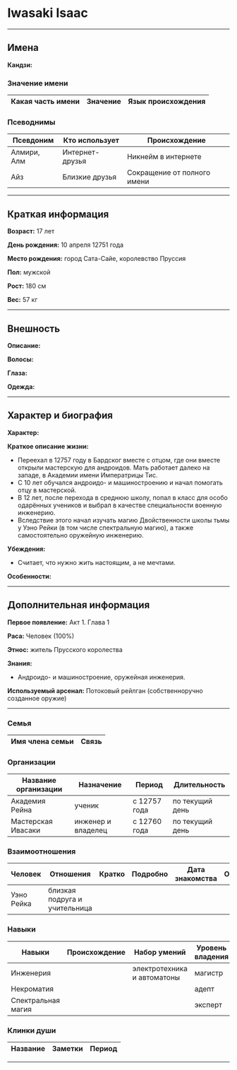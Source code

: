 # Iwasaki Isaac

---

## Имена

**Кандзи:**

### Значение имени

| Какая часть имени | Значение | Язык происхождения |
| ----------------- | -------- | ------------------ |

### Псеводнимы

| Псевдоним   | Кто использует  | Происхождение               |
| ----------- | --------------- | --------------------------- |
| Алмири, Алм | Интернет-друзья | Никнейм в интернете         |
| Айз         | Близкие друзья  | Сокращение от полного имени |

---

## Краткая информация

**Возраст:** 17 лет

**День рождения:** 10 апреля 12751 года

**Место рождения:** город Сата-Сайе, королевство Пруссия

**Пол:** мужской

**Рост:** 180 см

**Вес:** 57 кг

---

## Внешность

**Описание:**

**Волосы:**

**Глаза:**

**Одежда:**

---

## Характер и биография

**Характер:**

**Краткое описание жизни:**
+ Переехал в 12757 году в Бардског вместе с отцом, где они вместе открыли мастерскую для андроидов. Мать работает далеко на западе, в Академии имени Императрицы Тис.
+ С 10 лет обучался андроидо- и машиностроению и начал помогать отцу в мастерской.
+ В 12 лет, после перехода в среднюю школу, попал в класс для особо одарённых учеников и выбрал в качестве специальности военную инженерию. 
+ Вследствие этого начал изучать магию Двойственности школы тьмы у Уэно Рейки (в том числе спектральную магию), а также самостоятельно оружейную инженерию.

**Убеждения:**
+ Считает, что нужно жить настоящим, а не мечтами.

**Особенности:**

---

## Дополнительная информация

**Первое появление:** Акт 1. Глава 1

**Раса:** Человек (100%)

**Этнос:** житель Прусского королества

**Знания:** 
+ Андроидо- и машиностроение, оружейная инженерия.

**Используемый арсенал:** Потоковый рейлган (собственноручно созданное оружие)

---

### Семья

| Имя члена семьи | Связь |
| --------------- | ----- |

### Организации

| Название организации | Назначение         | Период       | Длительность    |
| -------------------- | ------------------ | ------------ | --------------- |
| Академия Рейна       | ученик             | с 12757 года | по текущий день |
| Мастерская Ивасаки   | инженер и владелец | с 12760 года | по текущий день |

### Взаимоотношения

| Человек    | Отношения                     | Кратко | Подробно | Дата знакомства | Обстоятельства |
| ---------- | ----------------------------- | ------ | -------- | --------------- | -------------- |
| Уэно Рейка | близкая подруга и учительница |

### Навыки

| Навыки             | Происхождение | Набор умений                | Уровень владения | Заметки |
| ------------------ | ------------- | --------------------------- | ---------------- | ------- |
| Инженерия          |               | электротехника и автоматоны | магистр          |
| Некроматия         |               |                             | адепт            |
| Спектральная магия |               |                             | эксперт          |

### Клинки души

| Название | Заметки | Период |
| -------- | ------- | ------ |

---
